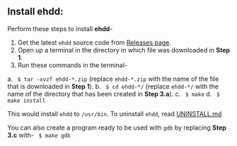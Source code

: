 ## Install ehdd:
Perform these steps to install **ehdd**-

1. Get the latest `ehdd` source code from [Releases page](https://github.com/lakshayrohila/ehdd/releases).
2. Open up a terminal in the directory in which file was downloaded in **Step 1**.
3. Run these commands in the terminal-

a. ``` $ tar -xvzf ehdd-*.zip```
(replace `ehdd-*.zip` with the name of the file that is downloaded in **Step 1**).
b. ``` $ cd ehdd-*/```
(replace `ehdd-*/` with the name of the directory that has been created in **Step 3.a**).
c. ``` $ make```
d. ``` $ make install```

This would install `ehdd` to `/usr/bin`. To uninstall `ehdd`, read [UNINSTALL.md](./UNINSTALL.md)

You can also create a program ready to be used with `gdb` by replacing **Step 3.c** with-
` $ make gdb`
